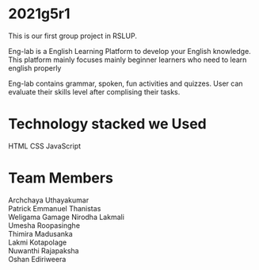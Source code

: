 # 2021g5r1
This is our first group project in RSLUP.


Eng-lab is a English Learning Platform to develop your English knowledge. This platform mainly focuses mainly beginner learners who need to learn english properly 

Eng-lab contains grammar, spoken, fun activities and quizzes. User can evaluate their skills level after complising their tasks.


# Technology stacked we  Used

  HTML
  CSS
  JavaScript

# Team Members

Archchaya Uthayakumar <br>
Patrick Emmanuel Thanistas<br>
Weligama Gamage Nirodha Lakmali<br>
Umesha Roopasinghe<br>
Thimira Madusanka<br>
Lakmi Kotapolage<br>
Nuwanthi Rajapaksha<br>
Oshan Ediriweera<br>

